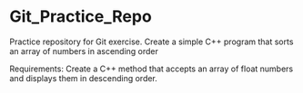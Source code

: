 # Git_Practice_Repo
Practice repository for Git exercise. Create a simple C++ program that sorts an array of numbers in ascending order

Requirements: Create a C++ method that accepts an array of float numbers and displays them in descending order.